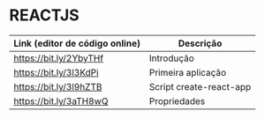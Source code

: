 # REACTJS

| Link (editor de código online)                          | Descrição                                                     |
|---------------------------------------------------------|---------------------------------------------------------------|
| https://bit.ly/2YbyTHf                                  | Introdução                                                    |
| https://bit.ly/3l3KdPi                                  | Primeira aplicação                                            |
| https://bit.ly/3l9hZTB                                  | Script create-react-app                                       |
| https://bit.ly/3aTH8wQ                                  | Propriedades                                                  |